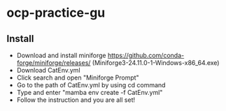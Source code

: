 # ocp-practice-gu
## Install
- Download and install miniforge https://github.com/conda-forge/miniforge/releases/ (Miniforge3-24.11.0-1-Windows-x86_64.exe)
- Download CatEnv.yml
- Click search and open "Miniforge Prompt"
- Go to the path of CatEnv.yml by using cd command
- Type and enter "mamba env create -f CatEnv.yml"
- Follow the instruction and you are all set!

